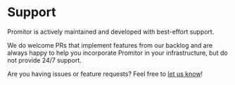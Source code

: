 Support
===

Promitor is actively maintained and developed with best-effort support.

We do welcome PRs that implement features from our backlog and are always happy to help you incorporate Promitor in your infrastructure, but do not provide 24/7 support.

Are you having issues or feature requests? Feel free to [let us know](https://github.com/tomkerkhove/promitor/issues/new/choose)!
